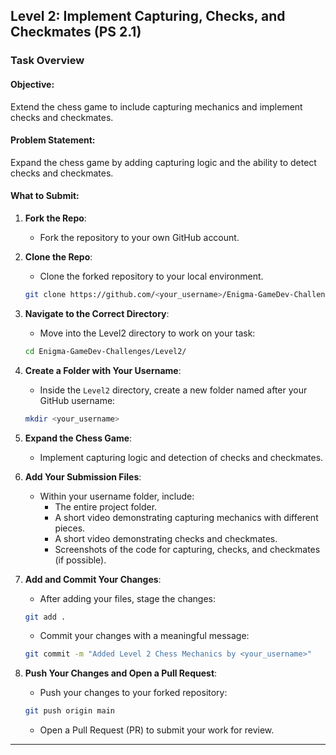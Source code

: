 ## **Level 2: Implement Capturing, Checks, and Checkmates (PS 2.1)**

### Task Overview

#### Objective:
Extend the chess game to include capturing mechanics and implement checks and checkmates.

#### Problem Statement:
Expand the chess game by adding capturing logic and the ability to detect checks and checkmates.

#### What to Submit:
1. **Fork the Repo**:
   - Fork the repository to your own GitHub account.

2. **Clone the Repo**:
   - Clone the forked repository to your local environment.
   ```bash
   git clone https://github.com/<your_username>/Enigma-GameDev-Challenges
   ```

3. **Navigate to the Correct Directory**:
   - Move into the Level2 directory to work on your task:
   ```bash
   cd Enigma-GameDev-Challenges/Level2/
   ```

4. **Create a Folder with Your Username**:
   - Inside the `Level2` directory, create a new folder named after your GitHub username:
   ```bash
   mkdir <your_username>
   ```

5. **Expand the Chess Game**:
   - Implement capturing logic and detection of checks and checkmates.

6. **Add Your Submission Files**:
   - Within your username folder, include:
     - The entire project folder.
     - A short video demonstrating capturing mechanics with different pieces.
     - A short video demonstrating checks and checkmates.
     - Screenshots of the code for capturing, checks, and checkmates (if possible).

7. **Add and Commit Your Changes**:
   - After adding your files, stage the changes:
   ```bash
   git add .
   ```
   - Commit your changes with a meaningful message:
   ```bash
   git commit -m "Added Level 2 Chess Mechanics by <your_username>"
   ```

8. **Push Your Changes and Open a Pull Request**:
   - Push your changes to your forked repository:
   ```bash
   git push origin main
   ```
   - Open a Pull Request (PR) to submit your work for review.

---
